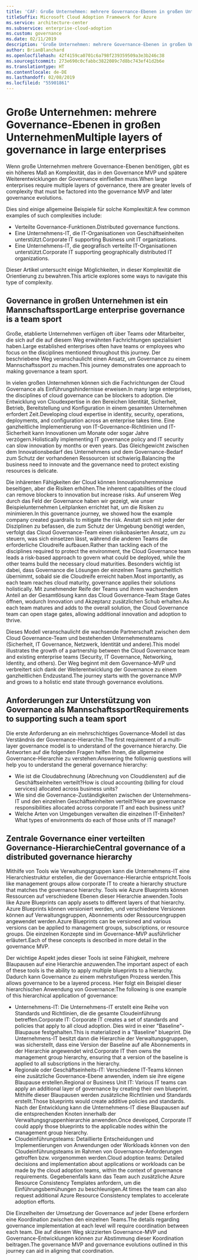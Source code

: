 ```yaml
---
title: 'CAF: Große Unternehmen: mehrere Governance-Ebenen in großen Unternehmen'
titleSuffix: Microsoft Cloud Adoption Framework for Azure
ms.service: architecture-center
ms.subservice: enterprise-cloud-adoption
ms.custom: governance
ms.date: 02/11/2019
description: 'Große Unternehmen: mehrere Governance-Ebenen in großen Unternehmen'
author: BrianBlanchard
ms.openlocfilehash: 42f4159ca0701c6a798f239359509a3e3b246c38
ms.sourcegitcommit: 273e690c0cfabbc3822089c7d8bc743ef41d2b6e
ms.translationtype: HT
ms.contentlocale: de-DE
ms.lasthandoff: 02/08/2019
ms.locfileid: "55901861"
---
```

# <a name="multiple-layers-of-governance-in-large-enterprises"></a><span data-ttu-id="3d609-103">Große Unternehmen: mehrere Governance-Ebenen in großen Unternehmen</span><span class="sxs-lookup"><span data-stu-id="3d609-103">Multiple layers of governance in large enterprises</span></span>

<span data-ttu-id="3d609-104">Wenn große Unternehmen mehrere Governance-Ebenen benötigen, gibt es ein höheres Maß an Komplexität, das in den Governance MVP und spätere Weiterentwicklungen der Governance einfließen muss.</span><span class="sxs-lookup"><span data-stu-id="3d609-104">When large enterprises require multiple layers of governance, there are greater levels of complexity that must be factored into the governance MVP and later governance evolutions.</span></span>

<span data-ttu-id="3d609-105">Dies sind einige allgemeine Beispiele für solche Komplexität:</span><span class="sxs-lookup"><span data-stu-id="3d609-105">A few common examples of such complexities include:</span></span>

- <span data-ttu-id="3d609-106">Verteilte Governance-Funktionen.</span><span class="sxs-lookup"><span data-stu-id="3d609-106">Distributed governance functions.</span></span>
- <span data-ttu-id="3d609-107">Eine Unternehmens-IT, die IT-Organisationen von Geschäftseinheiten unterstützt.</span><span class="sxs-lookup"><span data-stu-id="3d609-107">Corporate IT supporting Business unit IT organizations.</span></span>
- <span data-ttu-id="3d609-108">Eine Unternehmens-IT, die geografisch verteilte IT-Organisationen unterstützt.</span><span class="sxs-lookup"><span data-stu-id="3d609-108">Corporate IT supporting geographically distributed IT organizations.</span></span>

<span data-ttu-id="3d609-109">Dieser Artikel untersucht einige Möglichkeiten, in dieser Komplexität die Orientierung zu bewahren.</span><span class="sxs-lookup"><span data-stu-id="3d609-109">This article explores some ways to navigate this type of complexity.</span></span>

## <a name="large-enterprise-governance-is-a-team-sport"></a><span data-ttu-id="3d609-110">Governance in großen Unternehmen ist ein Mannschaftssport</span><span class="sxs-lookup"><span data-stu-id="3d609-110">Large enterprise governance is a team sport</span></span>

<span data-ttu-id="3d609-111">Große, etablierte Unternehmen verfügen oft über Teams oder Mitarbeiter, die sich auf die auf diesem Weg erwähnten Fachrichtungen spezialisiert haben.</span><span class="sxs-lookup"><span data-stu-id="3d609-111">Large established enterprises often have teams or employees who focus on the disciplines mentioned throughout this journey.</span></span> <span data-ttu-id="3d609-112">Der beschriebene Weg veranschaulicht einen Ansatz, um Governance zu einem Mannschaftssport zu machen.</span><span class="sxs-lookup"><span data-stu-id="3d609-112">This journey demonstrates one approach to making governance a team sport.</span></span>

<span data-ttu-id="3d609-113">In vielen großen Unternehmen können sich die Fachrichtungen der Cloud Governance als Einführungshindernisse erweisen.</span><span class="sxs-lookup"><span data-stu-id="3d609-113">In many large enterprises, the disciplines of cloud governance can be blockers to adoption.</span></span> <span data-ttu-id="3d609-114">Die Entwicklung von Cloudexpertise in den Bereichen Identität, Sicherheit, Betrieb, Bereitstellung und Konfiguration in einem gesamten Unternehmen erfordert Zeit.</span><span class="sxs-lookup"><span data-stu-id="3d609-114">Developing cloud expertise in identity, security, operations, deployments, and configuration across an enterprise takes time.</span></span> <span data-ttu-id="3d609-115">Eine ganzheitliche Implementierung von IT-Governance-Richtlinien und IT-Sicherheit kann Innovationen um Monate oder sogar Jahre verzögern.</span><span class="sxs-lookup"><span data-stu-id="3d609-115">Holistically implementing IT governance policy and IT security can slow innovation by months or even years.</span></span> <span data-ttu-id="3d609-116">Das Gleichgewicht zwischen dem Innovationsbedarf des Unternehmens und dem Governance-Bedarf zum Schutz der vorhandenen Ressourcen ist schwierig.</span><span class="sxs-lookup"><span data-stu-id="3d609-116">Balancing the business need to innovate and the governance need to protect existing resources is delicate.</span></span>

<span data-ttu-id="3d609-117">Die inhärenten Fähigkeiten der Cloud können Innovationshemmnisse beseitigen, aber die Risiken erhöhen.</span><span class="sxs-lookup"><span data-stu-id="3d609-117">The inherent capabilities of the cloud can remove blockers to innovation but increase risks.</span></span> <span data-ttu-id="3d609-118">Auf unserem Weg durch das Feld der Governance haben wir gezeigt, wie unser Beispielunternehmen Leitplanken errichtet hat, um die Risiken zu minimieren.</span><span class="sxs-lookup"><span data-stu-id="3d609-118">In this governance journey, we showed how the example company created guardrails to mitigate the risk.</span></span> <span data-ttu-id="3d609-119">Anstatt sich mit jeder der Disziplinen zu befassen, die zum Schutz der Umgebung benötigt werden, verfolgt das Cloud Governance-Team einen risikobasierten Ansatz, um zu steuern, was sich einsetzen lässt, während die anderen Teams die erforderliche Cloudreife aufbauen.</span><span class="sxs-lookup"><span data-stu-id="3d609-119">Rather than tackling each of the disciplines required to protect the environment, the Cloud Governance team leads a risk-based approach to govern what could be deployed, while the other teams build the necessary cloud maturities.</span></span> <span data-ttu-id="3d609-120">Besonders wichtig ist dabei, dass Governance die Lösungen der einzelnen Teams ganzheitlich übernimmt, sobald sie die Cloudreife erreicht haben.</span><span class="sxs-lookup"><span data-stu-id="3d609-120">Most importantly, as each team reaches cloud maturity, governance applies their solutions holistically.</span></span> <span data-ttu-id="3d609-121">Mit zunehmender Reife der Teams und ihrem wachsendem Anteil an der Gesamtlösung kann das Cloud Governance-Team Stage Gates öffnen, wodurch Innovation und Akzeptanz zusätzlichen Schub erhalten.</span><span class="sxs-lookup"><span data-stu-id="3d609-121">As each team matures and adds to the overall solution, the Cloud Governance team can open stage gates, allowing additional innovation and adoption to thrive.</span></span>

<span data-ttu-id="3d609-122">Dieses Modell veranschaulicht die wachsende Partnerschaft zwischen dem Cloud Governance-Team und bestehenden Unternehmensteams (Sicherheit, IT Governance, Netzwerk, Identität und andere).</span><span class="sxs-lookup"><span data-stu-id="3d609-122">This model illustrates the growth of a partnership between the Cloud Governance team and existing enterprise teams (Security, IT Governance, Networking, Identity, and others).</span></span> <span data-ttu-id="3d609-123">Der Weg beginnt mit dem Governance-MVP und verbreitert sich dank der Weiterentwicklung der Governance zu einem ganzheitlichen Endzustand.</span><span class="sxs-lookup"><span data-stu-id="3d609-123">The journey starts with the governance MVP and grows to a holistic end state through governance evolutions.</span></span>

## <a name="requirements-to-supporting-such-a-team-sport"></a><span data-ttu-id="3d609-124">Anforderungen zur Unterstützung von Governance als Mannschaftssport</span><span class="sxs-lookup"><span data-stu-id="3d609-124">Requirements to supporting such a team sport</span></span>

<span data-ttu-id="3d609-125">Die erste Anforderung an ein mehrschichtiges Governance-Modell ist das Verständnis der Governance-Hierarchie.</span><span class="sxs-lookup"><span data-stu-id="3d609-125">The first requirement of a multi-layer governance model is to understand of the governance hierarchy.</span></span> <span data-ttu-id="3d609-126">Die Antworten auf die folgenden Fragen helfen Ihnen, die allgemeine Governance-Hierarchie zu verstehen:</span><span class="sxs-lookup"><span data-stu-id="3d609-126">Answering the follownig questions will help you to understand the general governance hierarchy:</span></span>

- <span data-ttu-id="3d609-127">Wie ist die Cloudabrechnung (Abrechnung von Clouddiensten) auf die Geschäftseinheiten verteilt?</span><span class="sxs-lookup"><span data-stu-id="3d609-127">How is cloud accounting (billing for cloud services) allocated across business units?</span></span>
- <span data-ttu-id="3d609-128">Wie sind die Governance-Zuständigkeiten zwischen der Unternehmens-IT und den einzelnen Geschäftseinheiten verteilt?</span><span class="sxs-lookup"><span data-stu-id="3d609-128">How are governance responsibilities allocated across corporate IT and each business unit?</span></span>
- <span data-ttu-id="3d609-129">Welche Arten von Umgebungen verwalten die einzelnen IT-Einheiten?</span><span class="sxs-lookup"><span data-stu-id="3d609-129">What types of environments do each of those units of IT manage?</span></span>

## <a name="central-governance-of-a-distributed-governance-hierarchy"></a><span data-ttu-id="3d609-130">Zentrale Governance einer verteilten Governance-Hierarchie</span><span class="sxs-lookup"><span data-stu-id="3d609-130">Central governance of a distributed governance hierarchy</span></span>

<span data-ttu-id="3d609-131">Mithilfe von Tools wie Verwaltungsgruppen kann die Unternehmens-IT eine Hierarchiestruktur erstellen, die der Governance-Hierarchie entspricht.</span><span class="sxs-lookup"><span data-stu-id="3d609-131">Tools like management groups allow corporate IT to create a hierarchy structure that matches the governance hierarchy.</span></span> <span data-ttu-id="3d609-132">Tools wie Azure Blueprints können Ressourcen auf verschiedene Ebenen dieser Hierarchie anwenden.</span><span class="sxs-lookup"><span data-stu-id="3d609-132">Tools like Azure Blueprints can apply assets to different layers of that hierarchy.</span></span> <span data-ttu-id="3d609-133">Azure Blueprints können versioniert werden, und verschiedene Versionen können auf Verwaltungsgruppen, Abonnements oder Ressourcengruppen angewendet werden.</span><span class="sxs-lookup"><span data-stu-id="3d609-133">Azure Blueprints can be versioned and various versions can be applied to management groups, subscriptions, or resource groups.</span></span> <span data-ttu-id="3d609-134">Die einzelnen Konzepte sind im Governance-MVP ausführlicher erläutert.</span><span class="sxs-lookup"><span data-stu-id="3d609-134">Each of these concepts is described in more detail in the governance MVP.</span></span>

<span data-ttu-id="3d609-135">Der wichtige Aspekt jedes dieser Tools ist seine Fähigkeit, mehrere Blaupausen auf eine Hierarchie anzuwenden.</span><span class="sxs-lookup"><span data-stu-id="3d609-135">The important aspect of each of these tools is the ability to apply multiple blueprints to a hierarchy.</span></span> <span data-ttu-id="3d609-136">Dadurch kann Governance zu einem mehrstufigen Prozess werden.</span><span class="sxs-lookup"><span data-stu-id="3d609-136">This allows governance to be a layered process.</span></span> <span data-ttu-id="3d609-137">Hier folgt ein Beispiel dieser hierarchischen Anwendung von Governance:</span><span class="sxs-lookup"><span data-stu-id="3d609-137">The following is one example of this hierarchical application of governance:</span></span>

- <span data-ttu-id="3d609-138">Unternehmens-IT: Die Unternehmens-IT erstellt eine Reihe von Standards und Richtlinien, die die gesamte Cloudeinführung betreffen.</span><span class="sxs-lookup"><span data-stu-id="3d609-138">Corporate IT: Corporate IT creates a set of standards and policies that apply to all cloud adoption.</span></span> <span data-ttu-id="3d609-139">Dies wird in einer "Baseline"-Blaupause festgehalten.</span><span class="sxs-lookup"><span data-stu-id="3d609-139">This is materialized in a "Baseline" blueprint.</span></span> <span data-ttu-id="3d609-140">Die Unternehmens-IT besitzt dann die Hierarchie der Verwaltungsgruppen, was sicherstellt, dass eine Version der Baseline auf alle Abonnements in der Hierarchie angewendet wird.</span><span class="sxs-lookup"><span data-stu-id="3d609-140">Corporate IT then owns the management group hierarchy, ensuring that a version of the baseline is applied to all subscriptions in the hierarchy.</span></span>
- <span data-ttu-id="3d609-141">Regionale oder Geschäftseinheits-IT: Verschiedene IT-Teams können eine zusätzliche Governance-Ebene anwenden, indem sie ihre eigene Blaupause erstellen.</span><span class="sxs-lookup"><span data-stu-id="3d609-141">Regional or Business Unit IT: Various IT teams can apply an additional layer of governance by creating their own blueprint.</span></span> <span data-ttu-id="3d609-142">Mithilfe dieser Blaupausen werden zusätzliche Richtlinien und Standards erstellt.</span><span class="sxs-lookup"><span data-stu-id="3d609-142">Those blueprints would create additive policies and standards.</span></span> <span data-ttu-id="3d609-143">Nach der Entwicklung kann die Unternehmens-IT diese Blaupausen auf die entsprechenden Knoten innerhalb der Verwaltungsgruppenhierarchie anwenden.</span><span class="sxs-lookup"><span data-stu-id="3d609-143">Once developed, Corporate IT could apply those blueprints to the applicable nodes within the management group hierarchy.</span></span>
- <span data-ttu-id="3d609-144">Cloudeinführungsteams: Detaillierte Entscheidungen und Implementierungen von Anwendungen oder Workloads können von den Cloudeinführungsteams im Rahmen von Governance-Anforderungen getroffen bzw. vorgenommen werden.</span><span class="sxs-lookup"><span data-stu-id="3d609-144">Cloud adoption teams: Detailed decisions and implementation about applications or workloads can be made by the cloud adoption teams, within the context of governance requirements.</span></span> <span data-ttu-id="3d609-145">Gegebenenfalls kann das Team auch zusätzliche Azure Resource Consistency Templates anfordern, um die Einführungsbemühungen zu beschleunigen.</span><span class="sxs-lookup"><span data-stu-id="3d609-145">At times the team can also request additional Azure Resource Consistency templates to accelerate adoption efforts.</span></span>

<span data-ttu-id="3d609-146">Die Einzelheiten der Umsetzung der Governance auf jeder Ebene erfordern eine Koordination zwischen den einzelnen Teams.</span><span class="sxs-lookup"><span data-stu-id="3d609-146">The details regarding governance implementation at each level will require coordination between each team.</span></span> <span data-ttu-id="3d609-147">Die auf diesem Weg skizzierten Governance-MVP und Governance-Entwicklungen können zur Abstimmung dieser Koordination beitragen.</span><span class="sxs-lookup"><span data-stu-id="3d609-147">The governance MVP and governance evolutions outlined in this journey can aid in aligning that coordination.</span></span>
